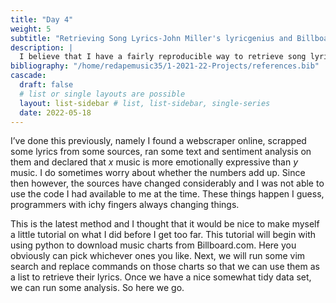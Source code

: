 ```yaml
---
title: "Day 4"
weight: 5
subtitle: "Retrieving Song Lyrics-John Miller's lyricgenius and Billboard Charts.."
description: |
  I believe that I have a fairly reproducible way to retrieve song lyrics.
bibliography: "/home/redapemusic35/1-2021-22-Projects/references.bib"
cascade:
  draft: false
  # list or single layouts are possible
  layout: list-sidebar # list, list-sidebar, single-series
  date: 2022-05-18
---
```


I’ve done this previously, namely I found a webscraper online, scrapped some lyrics from some sources, ran some text and sentiment analysis on them and declared that *x* music is more emotionally expressive than *y* music. I do sometimes worry about whether the numbers add up. Since then however, the sources have changed considerably and I was not able to use the code I had available to me at the time. These things happen I guess, programmers with ichy fingers always changing things.

This is the latest method and I thought that it would be nice to make myself a little tutorial on what I did before I get too far. This tutorial will begin with using python to download music charts from Billboard.com. Here you obviously can pick whichever ones you like. Next, we will run some vim search and replace commands on those charts so that we can use them as a list to retrieve their lyrics. Once we have a nice somewhat tidy data set, we can run some analysis. So here we go.
